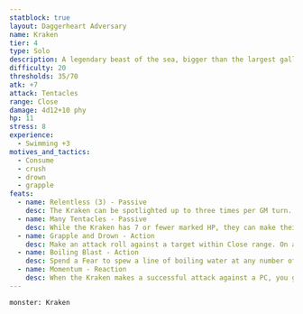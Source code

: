 ```yaml
---
statblock: true
layout: Daggerheart Adversary
name: Kraken
tier: 4
type: Solo
description: A legendary beast of the sea, bigger than the largest galleon, with sucker-laden tentacles and a terrifying maw.
difficulty: 20
thresholds: 35/70
atk: +7
attack: Tentacles
range: Close
damage: 4d12+10 phy
hp: 11
stress: 8
experience:
  - Swimming +3
motives_and_tactics:
  - Consume
  - crush
  - drown
  - grapple
feats:
  - name: Relentless (3) - Passive
    desc: The Kraken can be spotlighted up to three times per GM turn. Spend Fear as usual to spotlight them.
  - name: Many Tentacles - Passive
    desc: While the Kraken has 7 or fewer marked HP, they can make their standard attack against two targets within range.
  - name: Grapple and Drown - Action
    desc: Make an attack roll against a target within Close range. On a success, mark a Stress to grab them with a tentacle and drag them beneath the water. The target is Restrained and Vulnerable until they break free with a successful Strength Roll or the Kraken takes Major or greater damage. While Restrained and Vulnerable in this way, a target must mark a Stress when they make an action roll.
  - name: Boiling Blast - Action
    desc: Spend a Fear to spew a line of boiling water at any number of targets in a line up to Far range. All targets must succeed on an Agility Reaction Roll or take 4d6+9 physical damage. If a target marks an Armor Slot to reduce the damage, they must also mark a Stress.
  - name: Momentum - Reaction
    desc: When the Kraken makes a successful attack against a PC, you gain a Fear.
---
```


```statblock
monster: Kraken
```